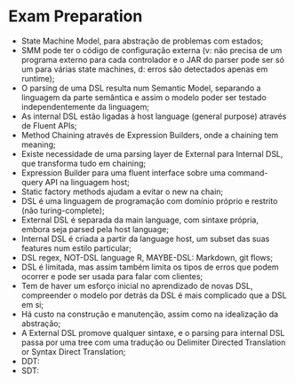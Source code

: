 # Exam Preparation

- State Machine Model, para abstração de problemas com estados;
- SMM pode ter o código de configuração externa (v: não precisa de um programa externo para cada controlador e o JAR do parser pode ser só um para várias state machines, d: erros são detectados apenas em runtime);
- O parsing de uma DSL resulta num Semantic Model, separando a linguagem da parte semântica e assim o modelo poder ser testado independentemente da linguagem;
- As internal DSL estão ligadas à host language (general purpose) através de Fluent APIs;
- Method Chaining através de Expression Builders, onde a chaining tem meaning;
- Existe necessidade de uma parsing layer de External para Internal DSL, que transforma tudo em chaining;
- Expression Builder para uma fluent interface sobre uma command-query API na linguagem host;
- Static factory methods ajudam a evitar o new na chain;
- DSL é uma linguagem de programação com domínio próprio e restrito (não turing-complete);
- External DSL é separada da main language, com sintaxe própria, embora seja parsed pela host language;
- Internal DSL é criada a partir da language host, um subset das suas features num estilo particular;
- DSL regex, NOT-DSL language R, MAYBE-DSL: Markdown, git flows;
- DSL é limitada, mas assim também limita os tipos de erros que podem ocorrer e pode ser usada para falar com clientes;
- Tem de haver um esforço inicial no aprendizado de novas DSL, compreender o modelo por detrás da DSL é mais complicado que a DSL em si;
- Há custo na construção e manutenção, assim como na idealização da abstração;
- A External DSL promove qualquer sintaxe, e o parsing para internal DSL passa por uma tree com uma tradução ou Delimiter Directed Translation or Syntax Direct Translation;
- DDT: 
- SDT: 
